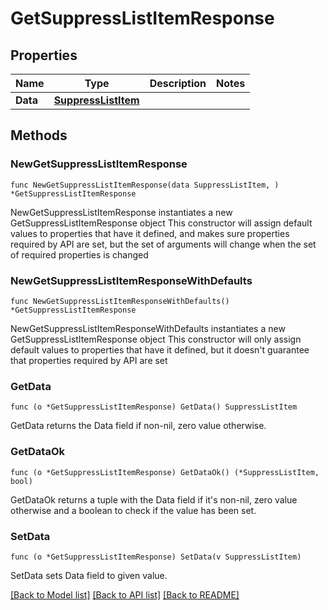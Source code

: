 # GetSuppressListItemResponse

## Properties

Name | Type | Description | Notes
------------ | ------------- | ------------- | -------------
**Data** | [**SuppressListItem**](SuppressListItem.md) |  | 

## Methods

### NewGetSuppressListItemResponse

`func NewGetSuppressListItemResponse(data SuppressListItem, ) *GetSuppressListItemResponse`

NewGetSuppressListItemResponse instantiates a new GetSuppressListItemResponse object
This constructor will assign default values to properties that have it defined,
and makes sure properties required by API are set, but the set of arguments
will change when the set of required properties is changed

### NewGetSuppressListItemResponseWithDefaults

`func NewGetSuppressListItemResponseWithDefaults() *GetSuppressListItemResponse`

NewGetSuppressListItemResponseWithDefaults instantiates a new GetSuppressListItemResponse object
This constructor will only assign default values to properties that have it defined,
but it doesn't guarantee that properties required by API are set

### GetData

`func (o *GetSuppressListItemResponse) GetData() SuppressListItem`

GetData returns the Data field if non-nil, zero value otherwise.

### GetDataOk

`func (o *GetSuppressListItemResponse) GetDataOk() (*SuppressListItem, bool)`

GetDataOk returns a tuple with the Data field if it's non-nil, zero value otherwise
and a boolean to check if the value has been set.

### SetData

`func (o *GetSuppressListItemResponse) SetData(v SuppressListItem)`

SetData sets Data field to given value.



[[Back to Model list]](../README.md#documentation-for-models) [[Back to API list]](../README.md#documentation-for-api-endpoints) [[Back to README]](../README.md)


